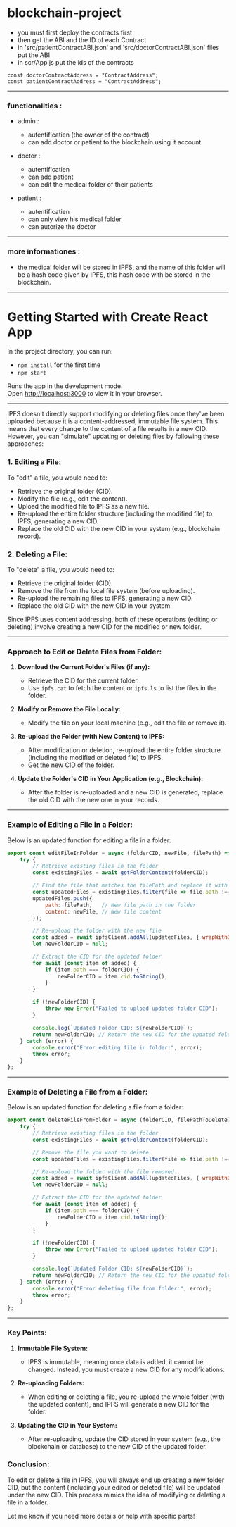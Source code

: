 # blockchain-project

- you must first deploy the contracts first
- then get the ABI and the ID of each Contract
- in 'src/patientContractABI.json' and 'src/doctorContractABI.json' files put the ABI
- in scr/App.js put the ids of the contracts

```
const doctorContractAddress = "ContractAddress";
const patientContractAddress = "ContractAddress";
```

----

### functionalities : 

- admin : 
    - autentificatien (the owner of the contract)
    - can add doctor or patient to the blockchain using it account

- doctor : 
    - autentificatien
    - can add patient
    - can edit the medical folder of their patients

- patient :
    - autentificatien 
    - can only view his medical folder
    - can autorize the doctor 

---

### more informationes : 

- the medical folder will be stored in IPFS, and the name of this folder will be a hash code given by IPFS, this hash code with be stored in the blockchain.

---

# Getting Started with Create React App

In the project directory, you can run:

- `npm install` for the first time
- `npm start`

Runs the app in the development mode.\
Open [http://localhost:3000](http://localhost:3000) to view it in your browser.


----

IPFS doesn't directly support modifying or deleting files once they've been uploaded because it is a content-addressed, immutable file system. This means that every change to the content of a file results in a new CID. However, you can "simulate" updating or deleting files by following these approaches:

### 1. **Editing a File:**
   To "edit" a file, you would need to:
   - Retrieve the original folder (CID).
   - Modify the file (e.g., edit the content).
   - Upload the modified file to IPFS as a new file.
   - Re-upload the entire folder structure (including the modified file) to IPFS, generating a new CID.
   - Replace the old CID with the new CID in your system (e.g., blockchain record).

### 2. **Deleting a File:**
   To "delete" a file, you would need to:
   - Retrieve the original folder (CID).
   - Remove the file from the local file system (before uploading).
   - Re-upload the remaining files to IPFS, generating a new CID.
   - Replace the old CID with the new CID in your system.

Since IPFS uses content addressing, both of these operations (editing or deleting) involve creating a new CID for the modified or new folder.

---

### Approach to Edit or Delete Files from Folder:

1. **Download the Current Folder's Files (if any):**
   - Retrieve the CID for the current folder.
   - Use `ipfs.cat` to fetch the content or `ipfs.ls` to list the files in the folder.

2. **Modify or Remove the File Locally:**
   - Modify the file on your local machine (e.g., edit the file or remove it).

3. **Re-upload the Folder (with New Content) to IPFS:**
   - After modification or deletion, re-upload the entire folder structure (including the modified or deleted file) to IPFS.
   - Get the new CID of the folder.

4. **Update the Folder's CID in Your Application (e.g., Blockchain):**
   - After the folder is re-uploaded and a new CID is generated, replace the old CID with the new one in your records.

---

### Example of Editing a File in a Folder:
Below is an updated function for editing a file in a folder:

```javascript
export const editFileInFolder = async (folderCID, newFile, filePath) => {
    try {
        // Retrieve existing files in the folder
        const existingFiles = await getFolderContent(folderCID);

        // Find the file that matches the filePath and replace it with the new file
        const updatedFiles = existingFiles.filter(file => file.path !== filePath); // Remove the old file
        updatedFiles.push({
            path: filePath,   // New file path in the folder
            content: newFile, // New file content
        });

        // Re-upload the folder with the new file
        const added = await ipfsClient.addAll(updatedFiles, { wrapWithDirectory: true });
        let newFolderCID = null;

        // Extract the CID for the updated folder
        for await (const item of added) {
            if (item.path === folderCID) {
                newFolderCID = item.cid.toString();
            }
        }

        if (!newFolderCID) {
            throw new Error("Failed to upload updated folder CID");
        }

        console.log(`Updated Folder CID: ${newFolderCID}`);
        return newFolderCID; // Return the new CID for the updated folder
    } catch (error) {
        console.error("Error editing file in folder:", error);
        throw error;
    }
};
```

---

### Example of Deleting a File from a Folder:
Below is an updated function for deleting a file from a folder:

```javascript
export const deleteFileFromFolder = async (folderCID, filePathToDelete) => {
    try {
        // Retrieve existing files in the folder
        const existingFiles = await getFolderContent(folderCID);

        // Remove the file you want to delete
        const updatedFiles = existingFiles.filter(file => file.path !== filePathToDelete);

        // Re-upload the folder with the file removed
        const added = await ipfsClient.addAll(updatedFiles, { wrapWithDirectory: true });
        let newFolderCID = null;

        // Extract the CID for the updated folder
        for await (const item of added) {
            if (item.path === folderCID) {
                newFolderCID = item.cid.toString();
            }
        }

        if (!newFolderCID) {
            throw new Error("Failed to upload updated folder CID");
        }

        console.log(`Updated Folder CID: ${newFolderCID}`);
        return newFolderCID; // Return the new CID for the updated folder
    } catch (error) {
        console.error("Error deleting file from folder:", error);
        throw error;
    }
};
```

---

### Key Points:
1. **Immutable File System:**
   - IPFS is immutable, meaning once data is added, it cannot be changed. Instead, you must create a new CID for any modifications.

2. **Re-uploading Folders:**
   - When editing or deleting a file, you re-upload the whole folder (with the updated content), and IPFS will generate a new CID for the folder.

3. **Updating the CID in Your System:**
   - After re-uploading, update the CID stored in your system (e.g., the blockchain or database) to the new CID of the updated folder.

### Conclusion:
To edit or delete a file in IPFS, you will always end up creating a new folder CID, but the content (including your edited or deleted file) will be updated under the new CID. This process mimics the idea of modifying or deleting a file in a folder.

Let me know if you need more details or help with specific parts!